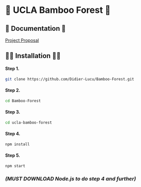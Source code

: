 
# 🤝 UCLA Bamboo Forest 🤝 

## 📝 Documentation 📝

[Project Proposal](https://docs.google.com/document/d/19YIbnkAOOQ79nP-3MTmFnQitH0SRHKnbBT7LCAZj8Ig/edit)


## 👨‍💻 Installation 👨‍💻 
#### Step 1.
``` bash
git clone https://github.com/Didier-Lucu/Bamboo-Forest.git
```
#### Step 2.
``` bash
cd Bamboo-Forest
```
#### Step 3. 
``` bash
cd ucla-bamboo-forest
```
#### Step 4. 
``` bash
npm install
```
#### Step 5. 
``` bash
npm start
```

### _(MUST DOWNLOAD Node.js to do step 4 and further)_
